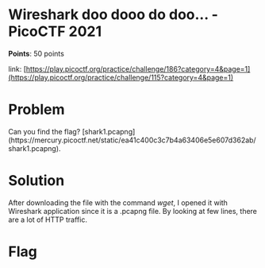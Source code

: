 <h1>Wireshark doo dooo do doo... - PicoCTF 2021</h1>

<b>Points</b>: 50 points

link: [https://play.picoctf.org/practice/challenge/186?category=4&page=1](https://play.picoctf.org/practice/challenge/115?category=4&page=1)

<h1>Problem</h1>
Can you find the flag? [shark1.pcapng](https://mercury.picoctf.net/static/ea41c400c3c7b4a63406e5e607d362ab/shark1.pcapng).

<h1>Solution</h1>

After downloading the file with the command <i>wget</i>, I opened it with Wireshark application since it is a .pcapng file.
By looking at few lines, there are a lot of HTTP traffic. 

<h1>Flag</h1>

